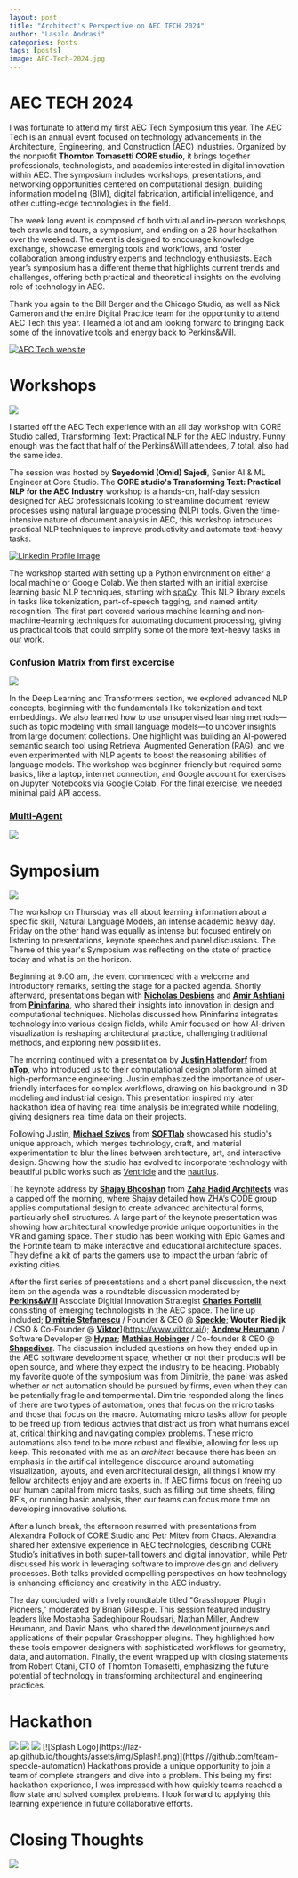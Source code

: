 ```yaml
---
layout: post
title: "Architect's Perspective on AEC TECH 2024"
author: "Laszlo Andrasi"
categories: Posts
tags: [posts]
image: AEC-Tech-2024.jpg
---
```


# AEC TECH 2024

I was fortunate to attend my first AEC Tech Symposium this year. The AEC Tech is an annual event focused on technology advancements in the Architecture, Engineering, and Construction (AEC) industries. Organized by the nonprofit **Thornton Tomasetti CORE studio**, it brings together professionals, technologists, and academics interested in digital innovation within AEC. The symposium includes workshops, presentations, and networking opportunities centered on computational design, building information modeling (BIM), digital fabrication, artificial intelligence, and other cutting-edge technologies in the field. 

The week long event is composed of both virtual and in-person workshops, tech crawls and tours, a symposium, and ending on a 26 hour hackathon over the weekend. The event is designed to encourage knowledge exchange, showcase emerging tools and workflows, and foster collaboration among industry experts and technology enthusiasts. Each year’s symposium has a different theme that highlights current trends and challenges, offering both practical and theoretical insights on the evolving role of technology in AEC.

Thank you again to the Bill Berger and the Chicago Studio, as well as Nick Cameron and the entire Digital Practice team for the opportunity to attend AEC Tech this year. I learned a lot and am looking forward to bringing back some of the innovative tools and energy back to Perkins&Will.

[![AEC Tech website](<img src="https://laz-ap.github.io/thoughts/assets/img/AEC Tech - Event Image.png">)](https://www.aectech.us/)

# Workshops

<img src="https://laz-ap.github.io/thoughts/assets/img/In person workshop.png">

I started off the AEC Tech experience with an all day workshop with CORE Studio called, Transforming Text: Practical NLP for the AEC Industry. Funny enough was the fact that half of the Perkins&Will attendees, 7 total, also had the same idea. 

The session was hosted by **Seyedomid (Omid) Sajedi**, Senior AI & ML Engineer at Core Studio. The **CORE studio's Transforming Text: Practical NLP for the AEC Industry** workshop is a hands-on, half-day session designed for AEC professionals looking to streamline document review processes using natural language processing (NLP) tools. Given the time-intensive nature of document analysis in AEC, this workshop introduces practical NLP techniques to improve productivity and automate text-heavy tasks.

[![LinkedIn Profile Image](https://laz-ap.github.io/thoughts/assets/img/Omid+Sajedi.jpg)](https://www.linkedin.com/in/seyedomid-sajedi-263b703a/)


The workshop started with setting up a Python environment on either a local machine or Google Colab. We then started with an initial exercise learning basic NLP techniques, starting with [spaCy](https://spacy.io/). This NLP library excels in tasks like tokenization, part-of-speech tagging, and named entity recognition. The first part covered various machine learning and non-machine-learning techniques for automating document processing, giving us practical tools that could simplify some of the more text-heavy tasks in our work.

### Confusion Matrix from first excercise 

<img src="https://laz-ap.github.io/thoughts/assets/img/Confusion Matrix.png">

In the Deep Learning and Transformers section, we explored advanced NLP concepts, beginning with the fundamentals like tokenization and text embeddings. We also learned how to use unsupervised learning methods—such as topic modeling with small language models—to uncover insights from large document collections. One highlight was building an AI-powered semantic search tool using Retrieval Augmented Generation (RAG), and we even experimented with NLP agents to boost the reasoning abilities of language models. The workshop was beginner-friendly but required some basics, like a laptop, internet connection, and Google account for exercises on Jupyter Notebooks via Google Colab. For the final exercise, we needed minimal paid API access. 

### [Multi-Agent](https://microsoft.github.io/autogen/0.2/docs/Use-Cases/agent_chat/)

<img src="https://laz-ap.github.io/thoughts/assets/img/multi-agent-workflow.png">


# Symposium

<img src="https://laz-ap.github.io/thoughts/assets/img/Symposium.png">

The workshop on Thursday was all about learning information about a specific skill, Natural Language Models, an intense academic heavy day. Friday on the other hand was equally as intense but focused entirely on listening to presentations, keynote speeches and panel discussions. The Theme of this year's Symposium was reflecting on the state of practice today and what is on the horizon.

Beginning at 9:00 am, the event commenced with a welcome and introductory remarks, setting the stage for a packed agenda. Shortly afterward, presentations began with [**Nicholas Desbiens**](https://www.linkedin.com/in/nicholasdesbiens/) and [**Amir Ashtiani**](https://www.linkedin.com/in/amir-ashtiani-7b705b33/) from [**Pininfarina**](https://pininfarina.it/), who shared their insights into innovation in design and computational techniques. Nicholas discussed how Pininfarina integrates technology into various design fields, while Amir focused on how AI-driven visualization is reshaping architectural practice, challenging traditional methods, and exploring new possibilities.

The morning continued with a presentation by [**Justin Hattendorf**](https://www.linkedin.com/in/jhattendorf/) from [**nTop**](https://www.ntop.com/), who introduced us to their computational design platform aimed at high-performance engineering. Justin emphasized the importance of user-friendly interfaces for complex workflows, drawing on his background in 3D modeling and industrial design. This presentation inspired my later hackathon idea of having real time analysis be integrated while modeling, giving designers real time data on their projects.

Following Justin, [**Michael Szivos**](https://www.linkedin.com/in/michael-szivos-bbb39322/) from [**SOFTlab**](https://soft-lab.com/) showcased his studio's unique approach, which merges technology, craft, and material experimentation to blur the lines between architecture, art, and interactive design. Showing how the studio has evolved to incorporate technology with beautiful public works such as [Ventricle](https://soft-lab.com/project/ventricle/) and the [nautilus](https://soft-lab.com/project/nautilus/). 

The keynote address by [**Shajay Bhooshan**](https://www.linkedin.com/in/shajaybhooshan/) from [**Zaha Hadid Architects**](https://www.zaha-hadid.com/) was a capped off the morning, where Shajay detailed how ZHA’s CODE group applies computational design to create advanced architectural forms, particularly shell structures. A large part of the keynote presentation was showing how architectural knowledge provide unique opportunities in the VR and gaming space. Their studio has been working with Epic Games and the Fortnite team to make interactive and educational architecture spaces. They define a kit of parts the gamers use to impact the urban fabric of existing cities.

After the first series of presentations and a short panel discussion, the next item on the agenda was a roundtable discussion moderated by [**Perkins&Will**](https://perkinswill.com/) Associate Digitial Innovation Strategist [**Charles Portelli**](https://www.linkedin.com/in/charlieportelli/), consisting of emerging technologists in the AEC space. The line up included; [**Dimitrie Stefanescu**](https://www.linkedin.com/in/dimitrie/) / Founder & CEO @ [**Speckle**](https://speckle.systems/); **Wouter Riedijk** / CSO & Co-Founder @ [**Viktor**]([https://speckle.systems/)](https://www.viktor.ai/); [**Andrew Heumann**](https://www.linkedin.com/in/andrew-heumann-13751414/) / Software Developer @ [**Hypar**](https://hypar.io/); [**Mathias Hobinger**](https://www.linkedin.com/in/mathiashoebinger/) / Co-founder & CEO @ [**Shapediver**](https://www.shapediver.com/). The discussion included questions on how they ended up in the AEC software development space, whether or not their products will be open source, and where they expect the industry to be heading. Probably my favorite quote of the symposium was from Dimitrie, the panel was asked whether or not automation should be pursued by firms, even when they can be potentially fragile and tempermental. Dimitrie responded along the lines of there are two types of automation, ones that focus on the micro tasks and those that focus on the macro. Automating micro tasks allow for people to be freed up from tedious activies that distract us from what humans excel at, critical thinking and navigating complex problems. These micro automations also tend to be more robust and flexible, allowing for less up keep. This resonated with me as an *architect* because there has been an emphasis in the artifical intellegence discource around automating visualization, layouts, and even architectural design, all things I know my fellow architects enjoy and are experts in. If AEC firms focus on freeing up our human capital from micro tasks, such as filling out time sheets, filing RFIs, or running basic analysis, then our teams can focus more time on developing innovative solutions.

After a lunch break, the afternoon resumed with presentations from Alexandra Pollock of CORE Studio and Petr Mitev from Chaos. Alexandra shared her extensive experience in AEC technologies, describing CORE Studio’s initiatives in both super-tall towers and digital innovation, while Petr discussed his work in leveraging software to improve design and delivery processes. Both talks provided compelling perspectives on how technology is enhancing efficiency and creativity in the AEC industry.

The day concluded with a lively roundtable titled "Grasshopper Plugin Pioneers," moderated by Brian Gillespie. This session featured industry leaders like Mostapha Sadeghipour Roudsari, Nathan Miller, Andrew Heumann, and David Mans, who shared the development journeys and applications of their popular Grasshopper plugins. They highlighted how these tools empower designers with sophisticated workflows for geometry, data, and automation. Finally, the event wrapped up with closing statements from Robert Otani, CTO of Thornton Tomasetti, emphasizing the future potential of technology in transforming architectural and engineering practices.


# Hackathon

<img src="https://laz-ap.github.io/thoughts/assets/img/hackathon.png">
<img src="https://laz-ap.github.io/thoughts/assets/img/Hackathon Pano.jpg">
<img src="https://laz-ap.github.io/thoughts/assets/img/Splash_Hackathon.jpg">
[![Splash Logo](https://laz-ap.github.io/thoughts/assets/img/Splash!.png)](https://github.com/team-speckle-automation)
Hackathons provide a unique opportunity to join a team of complete strangers and dive into a problem. This being my first hackathon experience, I was impressed with how quickly teams reached a flow state and solved complex problems. I look forward to applying this learning experience in future collaborative efforts.

# Closing Thoughts

<img src="https://laz-ap.github.io/thoughts/assets/img/PW_AEC Symposium.jpg">
